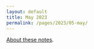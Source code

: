 ```yaml
---
layout: default
title: May 2023
permalink: /pages/2023/05-may/
---
```


[About these notes](https://github.com/tinalexander/notes).

